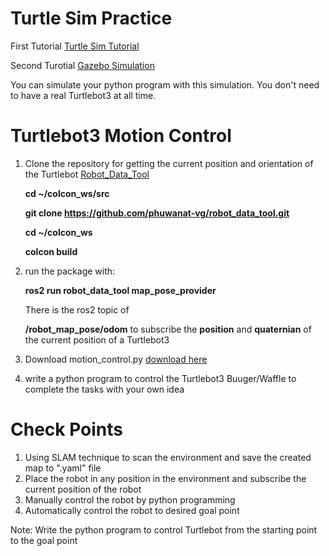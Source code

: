 # Turtle Sim Practice

First Tutorial
[Turtle Sim Tutorial](https://davesroboshack.com/the-robot-operating-system-ros/ros2-topics/)

Second Turotial
[Gazebo Simulation](https://emanual.robotis.com/docs/en/platform/turtlebot3/simulation/)

You can simulate your python program with this simulation. You don't need to have a real Turtlebot3 at all time.

# Turtlebot3 Motion Control
1. Clone the repository for getting the current position and orientation of the Turtlebot [Robot_Data_Tool](https://github.com/phuwanat-vg/robot_data_tool.git)

   **cd ~/colcon_ws/src**

   **git clone https://github.com/phuwanat-vg/robot_data_tool.git**
   
   **cd ~/colcon_ws**
   
   **colcon build**
3. run the package with:

   **ros2 run robot_data_tool map_pose_provider**
   
   There is the ros2 topic of

   **/robot_map_pose/odom** to subscribe the **position** and **quaternian** of the current position of a Turtlebot3
   
5. Download motion_control.py [download here](https://github.com/technologyELTE/Robot_Data_Tool/blob/main/motion_control.py)
6. write a python program to control the Turtlebot3 Buuger/Waffle to complete the tasks with your own idea

# Check Points
1. Using SLAM technique to scan the environment and save the created map to ".yaml" file
2. Place the robot in any position in the environment and subscribe the current position of the robot
3. Manually control the robot by python programming
4. Automatically control the robot to desired goal point
   
Note: Write the python program to control Turtlebot from the starting point to the goal point
